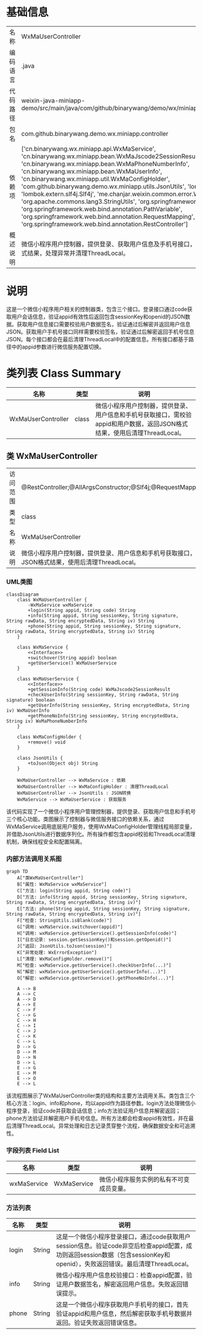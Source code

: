# 基础信息

|      |      |
|------|------|
| 名称 | WxMaUserController |
| 编码语言 | .java |
| 代码路径 | weixin-java-miniapp-demo/src/main/java/com/github/binarywang/demo/wx/miniapp/controller/WxMaUserController.java |
| 包名 | com.github.binarywang.demo.wx.miniapp.controller |
| 依赖项 | ['cn.binarywang.wx.miniapp.api.WxMaService', 'cn.binarywang.wx.miniapp.bean.WxMaJscode2SessionResult', 'cn.binarywang.wx.miniapp.bean.WxMaPhoneNumberInfo', 'cn.binarywang.wx.miniapp.bean.WxMaUserInfo', 'cn.binarywang.wx.miniapp.util.WxMaConfigHolder', 'com.github.binarywang.demo.wx.miniapp.utils.JsonUtils', 'lombok.AllArgsConstructor', 'lombok.extern.slf4j.Slf4j', 'me.chanjar.weixin.common.error.WxErrorException', 'org.apache.commons.lang3.StringUtils', 'org.springframework.web.bind.annotation.GetMapping', 'org.springframework.web.bind.annotation.PathVariable', 'org.springframework.web.bind.annotation.RequestMapping', 'org.springframework.web.bind.annotation.RestController'] |
| 概述说明 | 微信小程序用户控制器，提供登录、获取用户信息及手机号接口，需校验appid和用户数据，返回JSON格式结果，处理异常并清理ThreadLocal。 |

# 说明

这是一个微信小程序用户相关的控制器类，包含三个接口。登录接口通过code获取用户会话信息，验证appid有效性后返回包含sessionKey和openid的JSON数据。获取用户信息接口需要校验用户数据签名，验证通过后解密并返回用户信息JSON。获取用户手机号接口同样需要校验签名，验证通过后解密返回手机号信息JSON。每个接口都会在最后清理ThreadLocal中的配置信息。所有接口都基于路径中的appid参数进行微信服务配置切换。

# 类列表 Class Summary

| 名称   | 类型  | 说明 |
|-------|------|-------------|
| WxMaUserController | class | 微信小程序用户控制器，提供登录、用户信息和手机号获取接口，需校验appid和用户数据，返回JSON格式结果，使用后清理ThreadLocal。 |



## 类 WxMaUserController

|      |      |
|------|------|
| 访问范围 | @RestController;@AllArgsConstructor;@Slf4j;@RequestMapping("/wx/user/{appid}");public |
| 类型 | class |
| 名称 | WxMaUserController |
| 说明 | 微信小程序用户控制器，提供登录、用户信息和手机号获取接口，需校验appid和用户数据，返回JSON格式结果，使用后清理ThreadLocal。 |


### UML类图

```mermaid
classDiagram
    class WxMaUserController {
        -WxMaService wxMaService
        +login(String appid, String code) String
        +info(String appid, String sessionKey, String signature, String rawData, String encryptedData, String iv) String
        +phone(String appid, String sessionKey, String signature, String rawData, String encryptedData, String iv) String
    }

    class WxMaService {
        <<Interface>>
        +switchover(String appid) boolean
        +getUserService() WxMaUserService
    }

    class WxMaUserService {
        <<Interface>>
        +getSessionInfo(String code) WxMaJscode2SessionResult
        +checkUserInfo(String sessionKey, String rawData, String signature) boolean
        +getUserInfo(String sessionKey, String encryptedData, String iv) WxMaUserInfo
        +getPhoneNoInfo(String sessionKey, String encryptedData, String iv) WxMaPhoneNumberInfo
    }

    class WxMaConfigHolder {
        +remove() void
    }

    class JsonUtils {
        +toJson(Object obj) String
    }

    WxMaUserController --> WxMaService : 依赖
    WxMaUserController --> WxMaConfigHolder : 清理ThreadLocal
    WxMaUserController --> JsonUtils : JSON转换
    WxMaService --> WxMaUserService : 获取服务
```

该代码实现了一个微信小程序用户管理控制器，提供登录、获取用户信息和手机号三个核心功能。类图展示了控制器与微信服务接口的依赖关系，通过WxMaService调用底层用户服务，使用WxMaConfigHolder管理线程局部变量，并借助JsonUtils进行数据序列化。所有操作都包含appid校验和ThreadLocal清理机制，确保线程安全和配置隔离。


### 内部方法调用关系图

```mermaid
graph TD
    A["类WxMaUserController"]
    B["属性: WxMaService wxMaService"]
    C["方法: login(String appid, String code)"]
    D["方法: info(String appid, String sessionKey, String signature, String rawData, String encryptedData, String iv)"]
    E["方法: phone(String appid, String sessionKey, String signature, String rawData, String encryptedData, String iv)"]
    F["检查: StringUtils.isBlank(code)"]
    G["调用: wxMaService.switchover(appid)"]
    H["调用: wxMaService.getUserService().getSessionInfo(code)"]
    I["日志记录: session.getSessionKey()和session.getOpenid()"]
    J["返回: JsonUtils.toJson(session)"]
    K["异常处理: WxErrorException"]
    L["清理: WxMaConfigHolder.remove()"]
    M["检查: wxMaService.getUserService().checkUserInfo(...)"]
    N["解密: wxMaService.getUserService().getUserInfo(...)"]
    O["解密: wxMaService.getUserService().getPhoneNoInfo(...)"]

    A --> B
    A --> C
    A --> D
    A --> E
    C --> F
    C --> G
    C --> H
    C --> I
    C --> J
    C --> K
    C --> L
    D --> G
    D --> M
    D --> N
    D --> L
    E --> G
    E --> M
    E --> O
    E --> L
```

该流程图展示了WxMaUserController类的结构和主要方法调用关系。类包含三个核心方法：login、info和phone，均以appid作为路径参数。login方法处理微信小程序登录，验证code并获取会话信息；info方法验证用户信息并解密返回；phone方法验证并解密用户手机号信息。所有方法都会检查appid有效性，并在最后清理ThreadLocal。异常处理和日志记录贯穿整个流程，确保数据安全和可追溯性。

### 字段列表 Field List

| 名称  | 类型  | 说明 |
|-------|-------|------|
| wxMaService | WxMaService | 微信小程序服务实例的私有不可变成员变量。 |

### 方法列表

| 名称  | 类型  | 说明 |
|-------|-------|------|
| login | String | 这是一个微信小程序登录接口，通过code获取用户session信息。验证code非空后检查appid配置，成功则返回session数据（包含sessionKey和openid），失败返回错误。最后清理ThreadLocal。 |
| info | String | 微信小程序用户信息校验接口：检查appid配置，验证用户数据签名，解密返回用户信息。失败返回错误提示。 |
| phone | String | 这是一个微信小程序获取用户手机号的接口，首先验证appid和用户信息，然后解密获取手机号数据并返回。验证失败返回错误信息。 |





